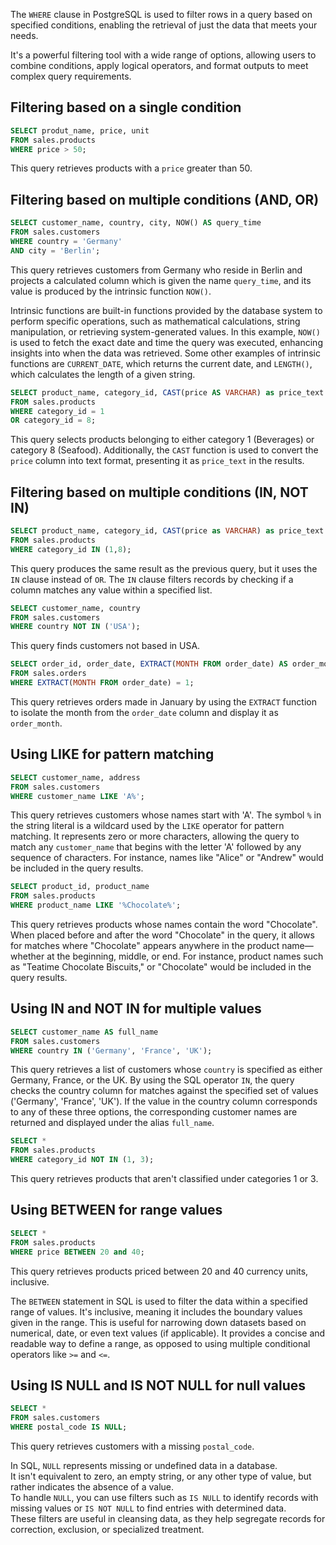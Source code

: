 The `WHERE` clause in PostgreSQL is used to filter rows in a query based on specified conditions, enabling the retrieval of just the data that meets your needs. 

It's a powerful filtering tool with a wide range of options, allowing users to combine conditions, apply logical operators, and format outputs to meet complex query requirements.

## Filtering based on a single condition

```sql
SELECT produt_name, price, unit
FROM sales.products
WHERE price > 50;
```

This query retrieves products with a `price` greater than 50.

## Filtering based on multiple conditions (AND, OR)

```sql
SELECT customer_name, country, city, NOW() AS query_time
FROM sales.customers
WHERE country = 'Germany'
AND city = 'Berlin';
```

This query retrieves customers from Germany who reside in Berlin and projects a calculated column which is given the name `query_time`, and its value is produced by the intrinsic function `NOW()`.

Intrinsic functions are built-in functions provided by the database system to perform specific operations, such as mathematical calculations, string manipulation, or retrieving system-generated values. In this example, `NOW()` is used to fetch the exact date and time the query was executed, enhancing insights into when the data was retrieved. Some other examples of intrinsic functions are `CURRENT_DATE`, which returns the current date, and `LENGTH()`, which calculates the length of a given string.

```sql
SELECT product_name, category_id, CAST(price AS VARCHAR) as price_text
FROM sales.products
WHERE category_id = 1
OR category_id = 8;
```
This query selects products belonging to either category 1 (Beverages) or category 8 (Seafood). Additionally, the `CAST` function is used to convert the `price` column into text format, presenting it as `price_text` in the results.

## Filtering based on multiple conditions (IN, NOT IN)

```sql
SELECT product_name, category_id, CAST(price as VARCHAR) as price_text
FROM sales.products
WHERE category_id IN (1,8);
```

This query produces the same result as the previous query, but it uses the `IN` clause instead of `OR`. The `IN` clause filters records by checking if a column matches any value within a specified list.

```sql
SELECT customer_name, country
FROM sales.customers
WHERE country NOT IN ('USA');
```

This query finds customers not based in USA.

```sql
SELECT order_id, order_date, EXTRACT(MONTH FROM order_date) AS order_month
FROM sales.orders
WHERE EXTRACT(MONTH FROM order_date) = 1;
```

This query retrieves orders made in January by using the `EXTRACT` function to isolate the month from the `order_date` column and display it as `order_month`.

## Using LIKE for pattern matching

```sql
SELECT customer_name, address
FROM sales.customers
WHERE customer_name LIKE 'A%';
```
This query retrieves customers whose names start with 'A'. The symbol `%` in the string literal is a wildcard used by the `LIKE` operator for pattern matching. It represents zero or more characters, allowing the query to match any `customer_name` that begins with the letter 'A' followed by any sequence of characters. For instance, names like "Alice" or "Andrew" would be included in the query results.

```sql
SELECT product_id, product_name
FROM sales.products
WHERE product_name LIKE '%Chocolate%';
```

This query retrieves products whose names contain the word "Chocolate". When placed before and after the word "Chocolate" in the query, it allows for matches where "Chocolate" appears anywhere in the product name—whether at the beginning, middle, or end. For instance, product names such as "Teatime Chocolate Biscuits," or "Chocolate" would be included in the query results.

## Using IN and NOT IN for multiple values

```sql
SELECT customer_name AS full_name
FROM sales.customers
WHERE country IN ('Germany', 'France', 'UK');
```

This query retrieves a list of customers whose `country` is specified as either Germany, France, or the UK. By using the SQL operator `IN`, the query checks the country column for matches against the specified set of values ('Germany', 'France', 'UK'). If the value in the country column corresponds to any of these three options, the corresponding customer names are returned and displayed under the alias `full_name`.

```sql
SELECT *
FROM sales.products
WHERE category_id NOT IN (1, 3);
```

This query retrieves products that aren't classified under categories 1 or 3.

## Using BETWEEN for range values

```sql
SELECT *
FROM sales.products
WHERE price BETWEEN 20 and 40;
```

This query retrieves products priced between 20 and 40 currency units, inclusive.

The `BETWEEN` statement in SQL is used to filter the data within a specified range of values. It's inclusive, meaning it includes the boundary values given in the range. This is useful for narrowing down datasets based on numerical, date, or even text values (if applicable). It provides a concise and readable way to define a range, as opposed to using multiple conditional operators like `>=` and `<=`.

## Using IS NULL and IS NOT NULL for null values

```sql
SELECT *
FROM sales.customers
WHERE postal_code IS NULL;
```

This query retrieves customers with a missing `postal_code`.

In SQL, `NULL` represents missing or undefined data in a database.  
It isn't equivalent to zero, an empty string, or any other type of value, but rather indicates the absence of a value.  
To handle `NULL`, you can use filters such as `IS NULL` to identify records with missing values or `IS NOT NULL` to find entries with determined data.  
These filters are useful in cleansing data, as they help segregate records for correction, exclusion, or specialized treatment.
